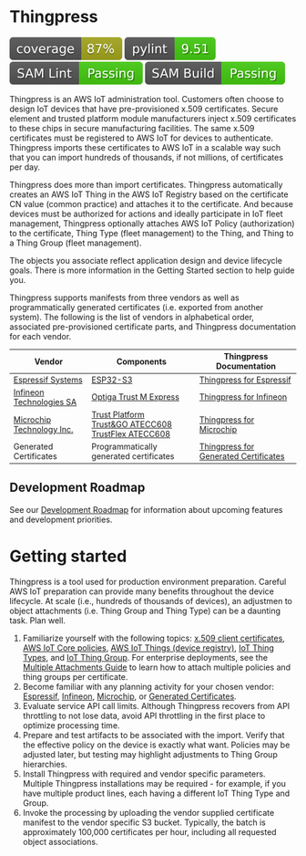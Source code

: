 # Thingpress

![Coverage](.github/coverage.svg)
![pylint](.github/linting.svg)
![samlint](.github/samlint.svg)
![sambuild](.github/sambuild.svg)

Thingpress is an AWS IoT administration tool. Customers often choose to design IoT devices that have pre-provisioned x.509 certificates. Secure element and trusted platform module manufacturers inject x.509 certificates to these chips in secure manufacturing facilities. The same x.509 certificates must be registered to AWS IoT for devices to authenticate. Thingpress imports these certificates to AWS IoT in a scalable way such that you can import hundreds of thousands, if not millions, of certificates per day.

Thingpress does more than import certificates. Thingpress automatically creates an AWS IoT Thing in the AWS IoT Registry based on the certificate CN value (common practice) and attaches it to the certificate. And because devices must be authorized for actions and ideally participate in IoT fleet management, Thingpress optionally attaches AWS IoT Policy (authorization) to the certificate, Thing Type (fleet management) to the Thing, and Thing to a Thing Group (fleet management).

The objects you associate reflect application design and device lifecycle goals. There is more information in the Getting Started section to help guide you.

Thingpress supports manifests from three vendors as well as programmatically generated certificates (i.e. exported from another system). The following is the list of vendors in alphabetical order, associated pre-provisioned certificate parts, and Thingpress documentation for each vendor.

| Vendor    | Components | Thingpress<br/>Documentation | 
| --------- | ---------- | ---------------------------- |
| [Espressif Systems](https://www.espressif.com/) | [ESP32-S3](https://www.espressif.com/en/products/socs/esp32-s3) | [Thingpress for Espressif](docs/vendors/espressif.md) |
| [Infineon Technologies SA](https://www.infineon.com/) | [Optiga Trust M Express](https://www.infineon.com/cms/en/product/security-smart-card-solutions/optiga-embedded-security-solutions/optiga-trust/optiga-trust-m-express/)| [Thingpress for Infineon](docs/vendors/infineon.md) |
| [Microchip Technology Inc.](https://www.microchip.com/) | [Trust Platform](https://www.microchip.com/en-us/products/security/trust-platform)<br/>[Trust&GO ATECC608](https://www.microchip.com/en-us/products/security/trust-platform/trust-and-go/trust-and-go-tls)<br/>[TrustFlex ATECC608](https://www.microchip.com/en-us/products/security/trust-platform/trustflex) | [Thingpress for Microchip](docs/vendors/microchip.md) |
| Generated Certificates | Programmatically generated certificates | [Thingpress for Generated Certificates](docs/vendors/generated.md) |

## Development Roadmap

See our [Development Roadmap](planning/ROADMAP.md) for information about upcoming features and development priorities.

# Getting started

Thingpress is a tool used for production environment preparation. Careful AWS IoT preparation can provide many benefits throughout the device lifecycle. At scale (i.e., hundreds of thousands of devices), an adjustmen to object attachments (i.e. Thing Group and Thing Type) can be a daunting task. Plan well.

1. Familiarize yourself with the following topics:
   [x.509 client certificates](https://docs.aws.amazon.com/iot/latest/developerguide/x509-client-certs.html),
   [AWS IoT Core policies](https://docs.aws.amazon.com/iot/latest/developerguide/iot-policies.html),
   [AWS IoT Things (device registry)](https://docs.aws.amazon.com/iot/latest/developerguide/thing-registry.html), 
   [IoT Thing Types](https://docs.aws.amazon.com/iot/latest/developerguide/thing-types.html), and
   [IoT Thing Group](https://docs.aws.amazon.com/iot/latest/developerguide/thing-groups.html).
   For enterprise deployments, see the [Multiple Attachments Guide](docs/MULTI_ATTACHMENT_GUIDE.md) to learn how to attach multiple policies and thing groups per certificate.
2. Become familiar with any planning activity for your chosen vendor: [Espressif](docs/vendors/espressif.md), [Infineon](docs/vendors/infineon.md), [Microchip](docs/vendors/microchip.md), or [Generated Certificates](docs/vendors/generated.md).
3. Evaluate service API call limits. Although Thingpress recovers from API throttling to not lose data, avoid API throttling in the first place to optimize processing time.
3. Prepare and test artifacts to be associated with the import. Verify that the effective policy on the device is exactly what want. Policies may be adjusted later, but testing may highlight adjustments to Thing Group hierarchies.
4. Install Thingpress with required and vendor specific parameters. Multiple Thingpress installations may be required - for example, if you have multiple product lines, each having a different IoT Thing Type and Group.
5. Invoke the processing by uploading the vendor supplied certificate manifest to the vendor specific S3 bucket. Typically, the batch  is approximately 100,000 certificates per hour, including  all requested object associations.
